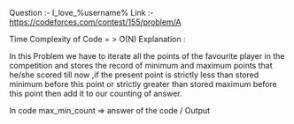 Question :- I_love_%username% Link :- https://codeforces.com/contest/155/problem/A

Time Complexity of Code = > O(N) Explanation :

In this Problem we have to iterate all the points of the favourite player in the competition and stores the record of minimum and maximum points that he/she scored till now ,if the present point is strictly less than stored minimum before this point or strictly greater than stored maximum before this point then add it to our counting of answer.

In code max_min_count => answer of the code / Output